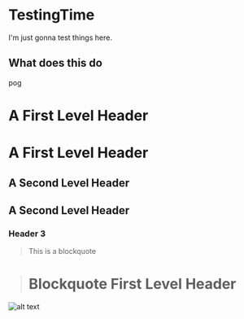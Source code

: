 # TestingTime
I'm just gonna test things here.

## What does this do
pog

A First Level Header
====================


# A First Level Header
A Second Level Header
---------------------
## A Second Level Header

### Header 3

> This is a blockquote

> # Blockquote First Level Header
![alt text](https://static.wikia.nocookie.net/bigmancallum/images/2/28/CallumLookingGood.png/revision/latest/scale-to-width-down/545?cb=20201227004709 "That's me")
